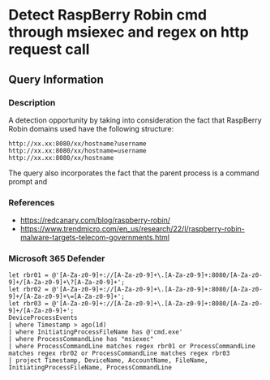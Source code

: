 # Detect RaspBerry Robin cmd through msiexec and regex on http request call

## Query Information

### Description

A detection opportunity by taking into consideration the fact that RaspBerry Robin domains used have the following structure:
```
http://xx.xx:8080/xx/hostname?username
http://xx.xx:8080/xx/hostname=username
http://xx.xx:8080/xx/hostname
```
The query also incorporates the fact that the parent process is a command prompt and 

### References
- https://redcanary.com/blog/raspberry-robin/
- https://www.trendmicro.com/en_us/research/22/l/raspberry-robin-malware-targets-telecom-governments.html

### Microsoft 365 Defender
```
let rbr01 = @'[A-Za-z0-9]+://[A-Za-z0-9]+\.[A-Za-z0-9]+:8080/[A-Za-z0-9]+/[A-Za-z0-9]+\?[A-Za-z0-9]+';
let rbr02 = @'[A-Za-z0-9]+://[A-Za-z0-9]+\.[A-Za-z0-9]+:8080/[A-Za-z0-9]+/[A-Za-z0-9]+\=[A-Za-z0-9]+';
let rbr03 = @'[A-Za-z0-9]+://[A-Za-z0-9]+\.[A-Za-z0-9]+:8080/[A-Za-z0-9]+/[A-Za-z0-9]+';
DeviceProcessEvents
| where Timestamp > ago(1d)
| where InitiatingProcessFileName has @'cmd.exe'
| where ProcessCommandLine has "msiexec"
| where ProcessCommandLine matches regex rbr01 or ProcessCommandLine matches regex rbr02 or ProcessCommandLine matches regex rbr03 
| project Timestamp, DeviceName, AccountName, FileName, InitiatingProcessFileName, ProcessCommandLine
```
